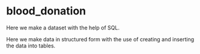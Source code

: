 # blood_donation
Here we make a dataset with the help of SQL.

Here we make data in structured form with the use of creating and inserting the data into tables.


